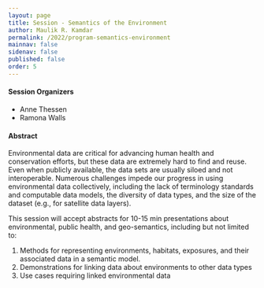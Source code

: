 ```yaml
---
layout: page
title: Session - Semantics of the Environment
author: Maulik R. Kamdar
permalink: /2022/program-semantics-environment
mainnav: false
sidenav: false
published: false
order: 5
---
```


#### Session Organizers
- Anne Thessen
- Ramona Walls

#### Abstract
Environmental data are critical for advancing human health and conservation efforts, but these data are extremely hard to find and reuse. Even when publicly available, the data sets are usually siloed and not interoperable. Numerous challenges impede our progress in using environmental data collectively, including the lack of terminology standards and computable data models, the diversity of data types, and the size of the dataset (e.g., for satellite data layers).

This session will accept abstracts for 10-15 min presentations about environmental, public health, and geo-semantics, including but not limited to:
1. Methods for representing environments, habitats, exposures, and their associated data in a semantic model.
2. Demonstrations for linking data about environments to other data types
3. Use cases requiring linked environmental data
